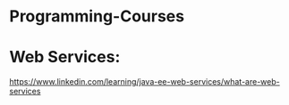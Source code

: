 # Programming-Courses

# Web Services: 
https://www.linkedin.com/learning/java-ee-web-services/what-are-web-services
